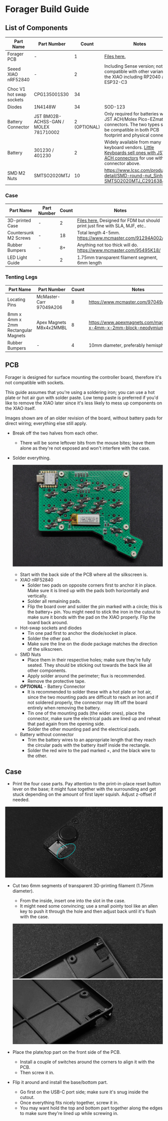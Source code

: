 # Forager Build Guide

## List of Components

| Part Name | Part Number | Count | Notes |
| --------- | ----------- | ----- | ----- |
| Forager PCB | - | 1 | [Files here.](../forager-pcb/) |
| Seeed XIAO nRF52840 | - | 2 | Including Sense version; not compatible with other variants of the XIAO including RP2040 and ESP32-C3 |
| Choc V1 hot swap sockets | CPG135001S30 | 34 | |
| Diodes | 1N4148W | 34 | SOD-123 | - |
| Battery Connector | JST BM02B-ACHSS-GAN / MOLEX 781710002 | 2 (OPTIONAL) | Only required for batteries with JST ACH/Molex Pico-EZmate connectors. The two types should be compatible in both PCB footprint and physical connector.
| Battery | 301230 / 401230 | 2 | Widely available from many keyboard vendors. [Little Keyboards sell ones with JST ACH connectors](https://www.littlekeyboards.com/collections/new-products/products/battery-w-jst-connector) for use with the connector above.
| SMD M2 Nuts | SMTSO2020MTJ | 10 | https://www.lcsc.com/product-detail/SMD-round-nut_Sinhoo-SMTSO2020MTJ_C2916384.html |

### Case

| Part Name | Part Number | Count | Notes |
| --------- | ----------- | ----- | ----- |
| 3D-printed Case | - | 2 | [Files here.](../case/) Designed for FDM but should print just fine with SLA, MJF, etc..
| Countersunk M2 Screws | - | 18 | Total length 4-5mm. https://www.mcmaster.com/91294A002/
| Rubber Bumpers | - | 8+ | Anything not too thick will do. https://www.mcmaster.com/95495K18/
| LED Light Guide | - | 2 | 1.75mm  transparent filament segment, 6mm length |

### Tenting Legs

| Part Name | Part Number | Count | Notes |
| --------- | ----------- | ----- | ----- |
| Locating Pins | McMaster-Carr 97049A206 | 8 | https://www.mcmaster.com/97049A206/ |
| 8mm x 4mm x 2mm Rectangular Magnets | Apex Magnets M8x4x2MMBL | 8 | https://www.apexmagnets.com/magnets/8mm-x-4mm-x-2mm-block-neodymium-magnet |
| Rubber Bumpers | - | 4 | 10mm diameter, preferably hemispherical.

## PCB

Forager is designed for surface mounting the controller board, therefore it's not compatible with sockets.

This guide assumes that you're using a soldering iron; you can use a hot plate or hot air gun with solder paste. Low temp paste is preferred if you'd like to remove the XIAO later since it's less likely to mess up components on the XIAO itself.

Images shown are of an older revision of the board, without battery pads for direct wiring; everything else still apply.

- Break off the two halves from each other.
   - There will be some leftover bits from the mouse bites; leave them alone as they're not exposed and won't interfere with the case.

- Solder everything.

   ![fully soldered PCB](/docs/images/build_pcb_rear.jpg)

   - Start with the back side of the PCB where all the silkscreen is.
   - XIAO nRF52840
      - Solder two pads on opposite corners first to anchor it in place. Make sure it is lined up with the pads both horizontally and vertically.
      - Solder all remaining pads.
      - Flip the board over and solder the pin marked with a circle; this is the battery+ pin. You might need to stick the iron in the cutout to make sure it bonds with the pad on the XIAO properly. Flip the board back around.
   - Hot-swap sockets and diodes
      - Tin one pad first to anchor the diode/socket in place.
      - Solder the other pad.
      - Make sure the line on the diode package matches the direction of the silkscreen.
   - SMD Nuts
      - Place them in their respective holes; make sure they're fully seated. They should be sticking out towards the back like all other components.
      - Apply solder around the perimeter; flux is recommended.
      - Remove the protective tape.
   - ***OPTIONAL*** - Battery Connector
      - It is recommended to solder these with a hot plate or hot air, since the two mounting pads are difficult to reach an iron and if not soldered properly, the connector may lift off the board entirely when removing the battery.
      - Tin one of the mounting pads (the wider ones), place the connector, make sure the electrical pads are lined up and reheat that pad again from the opening side.
      - Solder the other mounting pad and the electrical pads.
   - Battery without connector
      - Trim the battery wires to an appropriate length that they reach the circular pads with the battery itself inside the rectangle.
      - Solder the red wire to the pad marked +, and the black wire to the other.

## Case

- Print the four case parts. Pay attention to the print-in-place reset button lever on the base; it might fuse together with the surrounding and get stuck depending on the amount of first layer squish. Adjust z-offset if needed.

![case with reset button lever highlighted](/docs/images/build_case_reset.jpg)

- Cut two 6mm segments of transparent 3D-printing filament (1.75mm diameter).
   - From the inside, insert one into the slot in the case.
   - It might need some convincing; use a small pointy tool like an allen key to push it through the hole and then adjust back until it's flush with the case.

   ![case light guide 1](/docs/images/build_case_lg_1.jpg)
   ![case light guide 2](/docs/images/build_case_lg_2.jpg)
- Place the plate/top part on the front side of the PCB.
   - Install a couple of switches around the corners to align it with the PCB.
   - Then screw it in.
- Flip it around and install the base/bottom part.
   - Go first on the USB-C port side; make sure it's snug inside the cutout.
   - Once everything fits nicely together, screw it in.
   - You may want hold the top and bottom part together along the edges to make sure they're lined up while screwing in.
